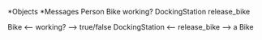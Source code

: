 *Objects	        *Messages
Person
Bike	             working?
DockingStation	   release_bike

Bike <-- working? --> true/false
DockingStation <-- release_bike --> a Bike
